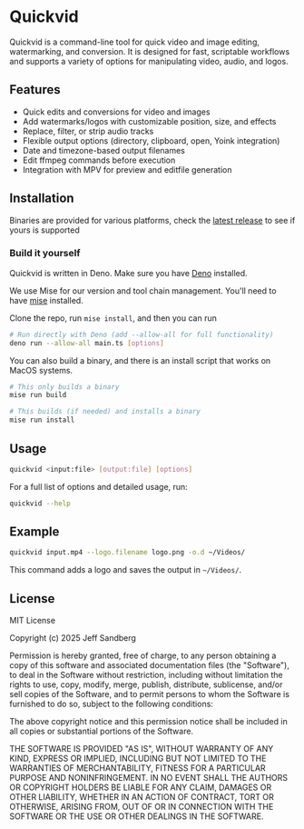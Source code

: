 # Quickvid

Quickvid is a command-line tool for quick video and image editing, watermarking, and conversion. It is designed for fast, scriptable workflows and supports a variety of options for manipulating video, audio, and logos.

## Features

- Quick edits and conversions for video and images
- Add watermarks/logos with customizable position, size, and effects
- Replace, filter, or strip audio tracks
- Flexible output options (directory, clipboard, open, Yoink integration)
- Date and timezone-based output filenames
- Edit ffmpeg commands before execution
- Integration with MPV for preview and editfile generation

## Installation

Binaries are provided for various platforms, check the [latest release](https://github.com/paradox460/quickvid/releases/latest) to see if yours is supported


### Build it yourself

Quickvid is written in Deno. Make sure you have [Deno](https://deno.com/) installed.

We use Mise for our version and tool chain management. You'll need to have [mise](https://mise.jdx.dev) installed.

Clone the repo, run `mise install`, and then you can run

```sh
# Run directly with Deno (add --allow-all for full functionality)
deno run --allow-all main.ts [options]
```

You can also build a binary, and there is an install script that works on MacOS systems.

```sh
# This only builds a binary
mise run build

# This builds (if needed) and installs a binary
mise run install
```

## Usage

```sh
quickvid <input:file> [output:file] [options]
```

For a full list of options and detailed usage, run:

```sh
quickvid --help
```

## Example

```sh
quickvid input.mp4 --logo.filename logo.png -o.d ~/Videos/
```

This command adds a logo and saves the output in `~/Videos/`.


## License

MIT License

Copyright (c) 2025 Jeff Sandberg

Permission is hereby granted, free of charge, to any person obtaining a copy
of this software and associated documentation files (the "Software"), to deal
in the Software without restriction, including without limitation the rights
to use, copy, modify, merge, publish, distribute, sublicense, and/or sell
copies of the Software, and to permit persons to whom the Software is
furnished to do so, subject to the following conditions:

The above copyright notice and this permission notice shall be included in all
copies or substantial portions of the Software.

THE SOFTWARE IS PROVIDED "AS IS", WITHOUT WARRANTY OF ANY KIND, EXPRESS OR
IMPLIED, INCLUDING BUT NOT LIMITED TO THE WARRANTIES OF MERCHANTABILITY,
FITNESS FOR A PARTICULAR PURPOSE AND NONINFRINGEMENT. IN NO EVENT SHALL THE
AUTHORS OR COPYRIGHT HOLDERS BE LIABLE FOR ANY CLAIM, DAMAGES OR OTHER
LIABILITY, WHETHER IN AN ACTION OF CONTRACT, TORT OR OTHERWISE, ARISING FROM,
OUT OF OR IN CONNECTION WITH THE SOFTWARE OR THE USE OR OTHER DEALINGS IN THE
SOFTWARE.
